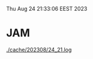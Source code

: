 Thu Aug 24 21:33:06 EEST 2023
# JAM
<a href='./cache/202308/24_21.log'>./cache/202308/24_21.log</a>

